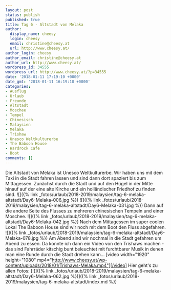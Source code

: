 ```yaml
---
layout: post
status: publish
published: true
title: Tag 6 - Altstadt von Melaka
author:
  display_name: cheesy
  login: cheesy
  email: christine@cheesy.at
  url: http://www.cheesy.at/
author_login: cheesy
author_email: christine@cheesy.at
author_url: http://www.cheesy.at/
wordpress_id: 34555
wordpress_url: http://www.cheesy.at/?p=34555
date: '2018-01-11 17:19:10 +0000'
date_gmt: '2018-01-11 16:19:10 +0000'
categories:
- Ausflug
- Urlaub
- Freunde
- Altstadt
- Moschee
- Tempel
- Chinesisch
- Malaysien
- Melaka
- Trishaw
- Unesco Weltkulturerbe
- The Baboon House
- Hardrock Cafe
- Boot
comments: []
---
```

Die Altstadt von Melaka ist Unesco Weltkulturerbe. Wir haben uns mit dem Taxi in die Stadt fahren lassen und sind dann dort spaziert bis zum Mittagessen. Zunächst durch die Stadt und auf den Hügel in der Mitte hinauf auf der eine alte Kirche und ein holländischer Friedhof zu finden sind.
![]({% link _fotos/urlaub/2018-2019/malaysien/tag-6-melaka-altstadt/Day6-Melaka-006.jpg %})
![]({% link _fotos/urlaub/2018-2019/malaysien/tag-6-melaka-altstadt/Day6-Melaka-031.jpg %})
Dann auf die andere Seite des Flusses zu mehreren chinesischen Tempeln und einer Moschee.
![]({% link _fotos/urlaub/2018-2019/malaysien/tag-6-melaka-altstadt/Day6-Melaka-042.jpg %})
Nach dem Mittagessen im super coolen Lokal The Baboon House sind wir noch mit dem Boot den Fluss abgefahren.
![]({% link _fotos/urlaub/2018-2019/malaysien/tag-6-melaka-altstadt/Day6-Melaka-078.jpg %})
Am Abend sind wir nochmal in die Stadt gefahren um Abend zu essen. Da konnte ich dann ein Video von den Trishaws machen - das sind Fahrräder kitschig bunt beleuchtet mit furchtbarer Musik in denen man eine Runde durch die Stadt drehen kann...
[video width="1920" height="1080" mp4="http://www.cheesy.at/wp-content/uploads/2018/01/Trishaws-Melaka.mp4"][/video]
Hier geht's zu allen Fotos:
[![]({% link _fotos/urlaub/2018-2019/malaysien/tag-6-melaka-altstadt/Day6-Melaka-062.jpg %})]({% link _fotos/urlaub/2018-2019/malaysien/tag-6-melaka-altstadt/index.md %})
